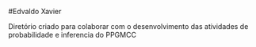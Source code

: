 #Edvaldo Xavier

Diretório criado para colaborar com o desenvolvimento das atividades de probabilidade e inferencia do PPGMCC
